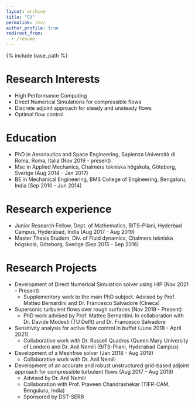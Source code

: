 ```yaml
---
layout: archive
title: "CV"
permalink: /cv/
author_profile: true
redirect_from:
  - /resume
---
```


{% include base_path %}

Research Interests
======
* High Performance Computing
* Direct Numerical Simulations for compressible flows
* Discrete adjoint approach for steady and unsteady flows
* Optimal flow control


Education
======
* PhD in Aeronautics and Space Engineering, Sapienza Università di Roma, Roma, Italia (Nov 2019 - present)
* Msc in Applied Mechanics, Chalmers tekniska högskola, Göteborg, Sverige (Aug 2014 - Jan 2017)
* BE in Mechanical Engineering, BMS College of Engineering, Bengaluru, India (Sep 2010 - Jun 2014)


Research experience
======
* Junior Research Fellow, Dept. of Mathematics, BITS-Pilani, Hyderbad Campus, Hyderabad, India (Aug 2017 - Aug 2019)
* Master Thesis Student, Div. of Fluid dynamics, Chalmers tekniska högskola, Göteborg, Sverige (Sep 2015 - Sep 2016)

Research Projects
======
* Development of Direct Numerical Simulation solver using HIP (Nov 2021 - Present)
  * Supplementory work to the main PhD subject. Advised by Prof. Matteo Bernardini and Dr. Francesco Salvadore (Cineca)
* Supersonic turbulent flows over rough surfaces (Nov 2019 - Present)
  * PhD work advised by Prof. Matteo Bernardini. In collaboration with Dr. Davide Modesti (TU Delft) and Dr. Francesco Salvadore
* Sensitivity analysis for active flow control in buffet (June 2018 - April 2021)
  * Collaborative work with Dr. Russell Quadros (Queen Mary University of London) and Dr. Anil Nemili (BITS-Pilani, Hyderabad Campus)
* Development of a Meshfree solver (Jan 2018 - Aug 2019)
  * Collaborative work with Dr. Anil Nemili
* Development of an accurate and robust unstructured grid-based adjoint approach for compressible turbulent flows (Aug 2017 - Aug 2019)
  * Advised by Dr. Anil Nemili
  * Collaboration with Prof. Praveen Chandrashekar (TIFR-CAM, Benguluru, India)
  * Sponsored by DST-SERB 
